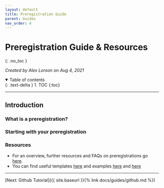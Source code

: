 ```yaml
---
layout: default
title: Preregistration Guide
parent: Guides
nav_order: 4
---
```


# Preregistration Guide & Resources
{: .no_toc }

*Created by Alex Lorson on Aug 4, 2021*

<details open markdown="block">
  <summary>
    Table of contents
  </summary>
  {: .text-delta }
1. TOC
{:toc}
</details>

---

## Introduction

### What is a preregistration?


### Starting with your preregistration

### Resources

* For an overview, further resources and FAQs on preregistrations go [here](https://www.cos.io/initiatives/prereg).
* You can find useful templates [here](https://osf.io/zab38/wiki/home/?view) and examples [here](https://osf.io/registries) and [here](https://osf.io/e6auq/wiki/Example%20Preregistrations/?view)

---

[Next: Github Tutorial]({{ site.baseurl }}{% link docs/guides/github.md %})
